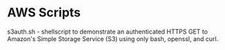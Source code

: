 
AWS Scripts
===========

s3auth.sh - shellscript to demonstrate an authenticated HTTPS GET to
Amazon's Simple Storage Service (S3) using only bash, openssl, and curl.

